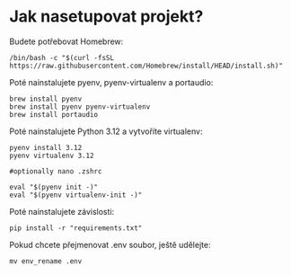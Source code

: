 # Jak nasetupovat projekt?

Budete potřebovat Homebrew:

```
/bin/bash -c "$(curl -fsSL https://raw.githubusercontent.com/Homebrew/install/HEAD/install.sh)"
```

Poté nainstalujete pyenv, pyenv-virtualenv a portaudio:

```
brew install pyenv
brew install pyenv pyenv-virtualenv
brew install portaudio
```

Poté nainstalujete Python 3.12 a vytvoříte virtualenv:

```
pyenv install 3.12
pyenv virtualenv 3.12

#optionally nano .zshrc

eval "$(pyenv init -)"
eval "$(pyenv virtualenv-init -)"
```

Poté nainstalujete závislosti:

```
pip install -r "requirements.txt"
```

Pokud chcete přejmenovat .env soubor, ještě udělejte:

```
mv env_rename .env
```
